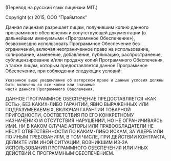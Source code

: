 (Перевод на русский язык лицензии MIT.)

Copyright (c) 2015, ООО "Праймтолк"

Данная лицензия разрешает лицам, получившим копию данного программного обеспечения и сопутствующей документации 
(в дальнейшем именуемыми «Программное Обеспечение»), безвозмездно использовать Программное Обеспечение без ограничений, 
включая неограниченное право на использование, копирование, изменение, добавление, публикацию, распространение, 
сублицензирование и/или продажу копий Программного Обеспечения, а также лицам, которым предоставляется данное 
Программное Обеспечение, при соблюдении следующих условий:

    Указанное выше уведомление об авторском праве и данные условия должны быть включены во все копии или значимые 
    части данного Программного Обеспечения.

ДАННОЕ ПРОГРАММНОЕ ОБЕСПЕЧЕНИЕ ПРЕДОСТАВЛЯЕТСЯ «КАК ЕСТЬ», БЕЗ КАКИХ-ЛИБО ГАРАНТИЙ, ЯВНО ВЫРАЖЕННЫХ ИЛИ ПОДРАЗУМЕВАЕМЫХ, 
ВКЛЮЧАЯ ГАРАНТИИ ТОВАРНОЙ ПРИГОДНОСТИ, СООТВЕТСТВИЯ ПО ЕГО КОНКРЕТНОМУ НАЗНАЧЕНИЮ И ОТСУТСТВИЯ НАРУШЕНИЙ, 
НО НЕ ОГРАНИЧИВАЯСЬ ИМИ. НИ В КАКОМ СЛУЧАЕ АВТОРЫ ИЛИ ПРАВООБЛАДАТЕЛИ НЕ НЕСУТ ОТВЕТСТВЕННОСТИ 
ПО КАКИМ-ЛИБО ИСКАМ, ЗА УЩЕРБ ИЛИ ПО ИНЫМ ТРЕБОВАНИЯМ, В ТОМ ЧИСЛЕ, ПРИ ДЕЙСТВИИ КОНТРАКТА, 
ДЕЛИКТЕ ИЛИ ИНОЙ СИТУАЦИИ, ВОЗНИКШИМ ИЗ-ЗА ИСПОЛЬЗОВАНИЯ ПРОГРАММНОГО ОБЕСПЕЧЕНИЯ ИЛИ 
ИНЫХ ДЕЙСТВИЙ С ПРОГРАММНЫМ ОБЕСПЕЧЕНИЕМ.